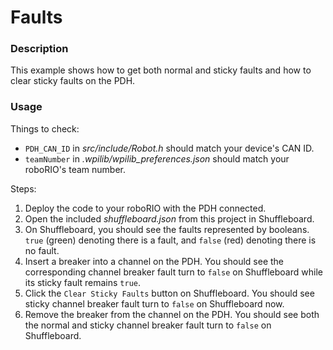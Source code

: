 # Faults

### Description
This example shows how to get both normal and sticky faults and how to clear sticky faults on the PDH.

### Usage
Things to check:
* `PDH_CAN_ID` in _src/include/Robot.h_ should match your device's CAN ID.
* `teamNumber` in _.wpilib/wpilib_preferences.json_ should match your roboRIO's team number.

Steps:
1. Deploy the code to your roboRIO with the PDH connected.
2. Open the included _shuffleboard.json_ from this project in Shuffleboard.
3. On Shuffleboard, you should see the faults represented by booleans. `true` (green) denoting there is a fault, and `false` (red) denoting there is no fault.
4. Insert a breaker into a channel on the PDH. You should see the corresponding channel breaker fault turn to `false` on Shuffleboard while its sticky fault remains `true`.
5. Click the `Clear Sticky Faults` button on Shuffleboard. You should see sticky channel breaker fault turn to `false` on Shuffleboard now.
6. Remove the breaker from the channel on the PDH. You should see both the normal and sticky channel breaker fault turn to `false` on Shuffleboard.

